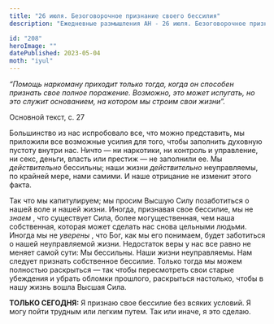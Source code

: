 ```yaml
---
title: "26 июля. Безоговорочное признание своего бессилия"
description: "Ежедневные размышления АН - 26 июля. Безоговорочное признание своего бессилия"

id: "208"
heroImage: ""
datePublished: 2023-05-04
moth: "iyul"
---
```


_“Помощь наркоману приходит только тогда, когда он способен признать свое
полное поражение. Возможно, это может испугать, но это служит основанием, на
котором мы строим свои жизни”._

Основной текст, с. 27

Большинство из нас испробовало все, что можно представить, мы приложили все
возможные усилия для того, чтобы заполнить духовную пустоту внутри нас. Ничто
— ни наркотики, ни контроль и управление, ни секс, деньги, власть или престиж
— не заполнили ее. Мы _действительно_ бессильны; наши жизни _действительно_
неуправляемы, по крайней мере, нами самими. И наше отрицание не изменит этого
факта.

Так что мы капитулируем; мы просим Высшую Силу позаботиться о нашей воле и
нашей жизни. Иногда, признавая свое бессилие, мы не _знаем_ , что существует
Сила, более могущественная, чем наша собственная, которая может сделать нас
снова цельными людьми. Иногда мы не _уверены_ , что Бог, как мы его понимаем,
будет заботиться о нашей неуправляемой жизни. Недостаток веры у нас все равно
не меняет самой сути: Мы бессильны. Наши жизни неуправляемы. Нам следует
признать собственное бессилие. Только тогда мы можем полностью раскрыться —
так чтобы пересмотреть свои старые убеждения и убрать обломки прошлого,
раскрыться настолько, чтобы в нашу жизнь вошла Высшая Сила.

**ТОЛЬКО СЕГОДНЯ:** Я признаю свое бессилие без всяких условий. Я могу пойти
трудным или легким путем. Так или иначе, я это сделаю.
